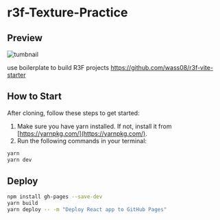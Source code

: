 ﻿# r3f-Texture-Practice
## Preview
![tumbnail](https://github.com/khushalGrover/R3f-Scroll-Animation/assets/90594296/2020c33d-8d3b-4c3e-9950-522101a33ac8)



use boilerplate to build R3F projects
https://github.com/wass08/r3f-vite-starter

## How to Start
After cloning, follow these steps to get started:

1. Make sure you have yarn installed. If not, install it from [https://yarnpkg.com/](https://yarnpkg.com/).
2. Run the following commands in your terminal:

```bash
yarn
yarn dev
```

## Deploy
```bash
npm install gh-pages --save-dev
yarn build
yarn deploy -- -m "Deploy React app to GitHub Pages"
